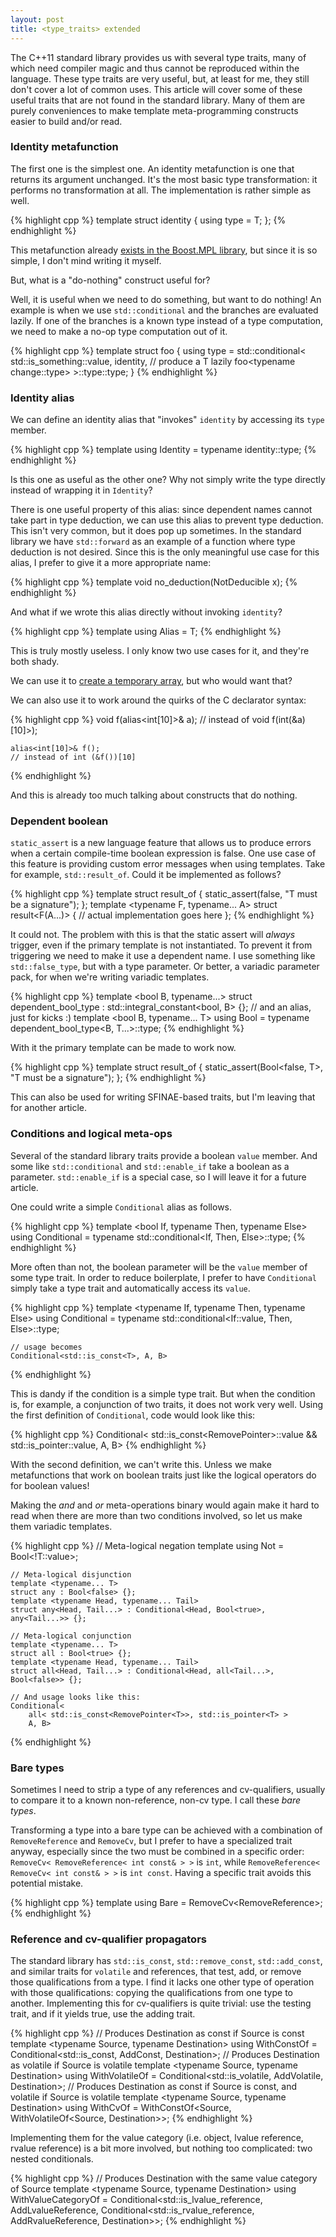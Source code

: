 ```yaml
---
layout: post
title: <type_traits> extended
---
```


The C++11 standard library provides us with several type traits, many of which
need compiler magic and thus cannot be reproduced within the language. These
type traits are very useful, but, at least for me, they still don't cover a lot
of common uses. This article will cover some of these useful traits that are not
found in the standard library. Many of them are purely conveniences to make
template meta-programming constructs easier to build and/or read.

### Identity metafunction

The first one is the simplest one. An identity metafunction is one that returns
its argument unchanged. It's the most basic type transformation: it performs no
transformation at all. The implementation is rather simple as well.

{% highlight cpp %}
    template <typename T>
    struct identity { using type = T; };
{% endhighlight %}

This metafunction already [exists in the Boost.MPL library][mpl-identity], but
since it is so simple, I don't mind writing it myself.

But, what is a "do-nothing" construct useful for?

Well, it is useful when we need to do something, but want to do nothing! An
example is when we use `std::conditional` and the branches are evaluated lazily.
If one of the branches is a known type instead of a type computation, we need to
make a no-op type computation out of it.

{% highlight cpp %}
    template <typename T>
    struct foo {
        using type = std::conditional<
            std::is_something<T>::value,
            identity<T>, // produce a T lazily
            foo<typename change<T>::type>
        >::type::type;
    }
{% endhighlight %}

### Identity alias

We can define an identity alias that "invokes" `identity` by accessing its
`type` member.

{% highlight cpp %}
    template <typename T>
    using Identity = typename identity<T>::type;
{% endhighlight %}

Is this one as useful as the other one?  Why not simply write the type directly
instead of wrapping it in `Identity`?

There is one useful property of this alias: since dependent names cannot take
part in type deduction, we can use this alias to prevent type deduction. This
isn't very common, but it does pop up sometimes. In the standard library we have
`std::forward` as an example of a function where type deduction is not desired.
Since this is the only meaningful use case for this alias, I prefer to give it a
more appropriate name:

{% highlight cpp %}
    template <typename T>
    void no_deduction(NotDeducible<T> x);
{% endhighlight %}

And what if we wrote this alias directly without invoking `identity`?

{% highlight cpp %}
    template <typename T>
    using Alias = T;
{% endhighlight %}

This is truly mostly useless. I only know two use cases for it, and they're both
shady.

We can use it to [create a temporary array][temporary-array], but who would want
that?

We can also use it to work around the quirks of the C declarator syntax:

{% highlight cpp %}
    void f(alias<int[10]>& a);
    // instead of void f(int(&a)[10]>);

    alias<int[10]>& f();
    // instead of int (&f())[10]
{% endhighlight %}

And this is already too much talking about constructs that do nothing.

### Dependent boolean

`static_assert` is a new language feature that allows us to produce errors when
a certain compile-time boolean expression is false. One use case of this feature
is providing custom error messages when using templates. Take for example,
`std::result_of`. Could it be implemented as follows?

{% highlight cpp %}
    template <typename T>
    struct result_of {
        static_assert(false, "T must be a signature");
    };
    template <typename F, typename... A>
    struct result<F(A...)> {
        // actual implementation goes here
    };
{% endhighlight %}

It could not. The problem with this is that the static assert will *always*
trigger, even if the primary template is not instantiated. To prevent it from
triggering we need to make it use a dependent name. I use something like
`std::false_type`, but with a type parameter. Or better, a variadic parameter
pack, for when we're writing variadic templates.

{% highlight cpp %}
    template <bool B, typename...>
    struct dependent_bool_type : std::integral_constant<bool, B> {};
    // and an alias, just for kicks :)
    template <bool B, typename... T>
    using Bool = typename dependent_bool_type<B, T...>::type;
{% endhighlight %}

With it the primary template can be made to work now.

{% highlight cpp %}
    template <typename T>
    struct result_of {
        static_assert(Bool<false, T>, "T must be a signature");
    };
{% endhighlight %}

This can also be used for writing SFINAE-based traits, but I'm leaving that for another
article.

### Conditions and logical meta-ops

Several of the standard library traits provide a boolean `value` member. And
some like `std::conditional` and `std::enable_if` take a boolean as a parameter.
`std::enable_if` is a special case, so I will leave it for a future article.

One could write a simple `Conditional` alias as follows.

{% highlight cpp %}
    template <bool If, typename Then, typename Else>
    using Conditional = typename std::conditional<If, Then, Else>::type;
{% endhighlight %}

More often than not, the boolean parameter will be the `value` member of some
type trait. In order to reduce boilerplate, I prefer to have `Conditional`
simply take a type trait and automatically access its `value`.

{% highlight cpp %}
    template <typename If, typename Then, typename Else>
    using Conditional = typename std::conditional<If::value, Then, Else>::type;

    // usage becomes
    Conditional<std::is_const<T>, A, B>
{% endhighlight %}

This is dandy if the condition is a simple type trait. But when the condition
is, for example, a conjunction of two traits, it does not work very well. Using
the first definition of `Conditional`, code would look like this:

{% highlight cpp %}
    Conditional<
        std::is_const<RemovePointer<T>>::value && std::is_pointer<T>::value,
        A, B>
{% endhighlight %}

With the second definition, we can't write this. Unless we make metafunctions
that work on boolean traits just like the logical operators do for boolean
values!

Making the *and* and *or* meta-operations binary would again make it hard to
read when there are more than two conditions involved, so let us make them
variadic templates.

{% highlight cpp %}
    // Meta-logical negation
    template <typename T>
    using Not = Bool<!T::value>;

    // Meta-logical disjunction
    template <typename... T>
    struct any : Bool<false> {};
    template <typename Head, typename... Tail>
    struct any<Head, Tail...> : Conditional<Head, Bool<true>, any<Tail...>> {};

    // Meta-logical conjunction
    template <typename... T>
    struct all : Bool<true> {};
    template <typename Head, typename... Tail>
    struct all<Head, Tail...> : Conditional<Head, all<Tail...>, Bool<false>> {};

    // And usage looks like this:
    Conditional<
        all< std::is_const<RemovePointer<T>>, std::is_pointer<T> >
        A, B>
{% endhighlight %}

### Bare types

Sometimes I need to strip a type of any references and cv-qualifiers, usually to
compare it to a known non-reference, non-cv type. I call these *bare types*.

Transforming a type into a bare type can be achieved with a combination of
`RemoveReference` and `RemoveCv`, but I prefer to have a specialized trait
anyway, especially since the two must be combined in a specific order:
`RemoveCv< RemoveReference< int const& > >` is `int`, while
`RemoveReference< RemoveCv< int const& > >` is `int const`. Having a specific
trait avoids this potential mistake.

{% highlight cpp %}
    template <typename T>
    using Bare = RemoveCv<RemoveReference<T>>;
{% endhighlight %}

### Reference and cv-qualifier propagators

The standard library has `std::is_const`, `std::remove_const`, `std::add_const`,
and similar traits for `volatile` and references, that test, add, or remove
those qualifications from a type. I find it lacks one other type of operation
with those qualifications: copying the qualifications from one type to another.
Implementing this for cv-qualifiers is quite trivial: use the testing trait, and
if it yields true, use the adding trait.

{% highlight cpp %}
    // Produces Destination as const if Source is const
    template <typename Source, typename Destination>
    using WithConstOf = Conditional<std::is_const<Source>, AddConst<Destination>, Destination>;
    // Produces Destination as volatile if Source is volatile
    template <typename Source, typename Destination>
    using WithVolatileOf = Conditional<std::is_volatile<Source>, AddVolatile<Destination>, Destination>;
    // Produces Destination as const if Source is const, and volatile if Source is volatile
    template <typename Source, typename Destination>
    using WithCvOf = WithConstOf<Source, WithVolatileOf<Source, Destination>>;
{% endhighlight %}

Implementing them for the value category (i.e. object, lvalue reference, rvalue
reference) is a bit more involved, but nothing too complicated: two nested
conditionals.

{% highlight cpp %}
    // Produces Destination with the same value category of Source
    template <typename Source, typename Destination>
    using WithValueCategoryOf = Conditional<std::is_lvalue_reference<Source>,
                                    AddLvalueReference<Destination>,
                                    Conditional<std::is_rvalue_reference<Source>,
                                        AddRvalueReference<Destination>,
                                        Destination>>;
{% endhighlight %}

 [mpl-identity]: http://www.boost.org/doc/libs/release/libs/mpl/doc/refmanual/identity.html
 [temporary-array]: http://stackoverflow.com/a/10624677/46642

